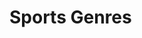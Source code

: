 

# Sports Genres

<div>
<style>
        table {
            border-collapse: collapse;
            border-radius: 5px;
            box-shadow: 0 0 4px rgba(0, 0, 0, 0.25);
            overflow: hidden;
            font-family: "Quicksand", sans-serif;
            font-weight: bold;
            font-size: 14px;
        }

        th {
            background: #009578;
            color: #ffffff;
            text-align: left;
        }

        th,
        td {
        padding: 10px 20px;
        }

        tr:nth-child(even) {
        background: #eeeeee;
        }
    </style>
<table class="no-side-panes" id="csvRoot"></table>
<script src="https://cdn.jsdelivr.net/npm/papaparse@5.2.0/papaparse.min.js"></script>
      <script src="./table_render.js"></script>
        <script>table_load('./sports_genres.csv');</script>

</div>
